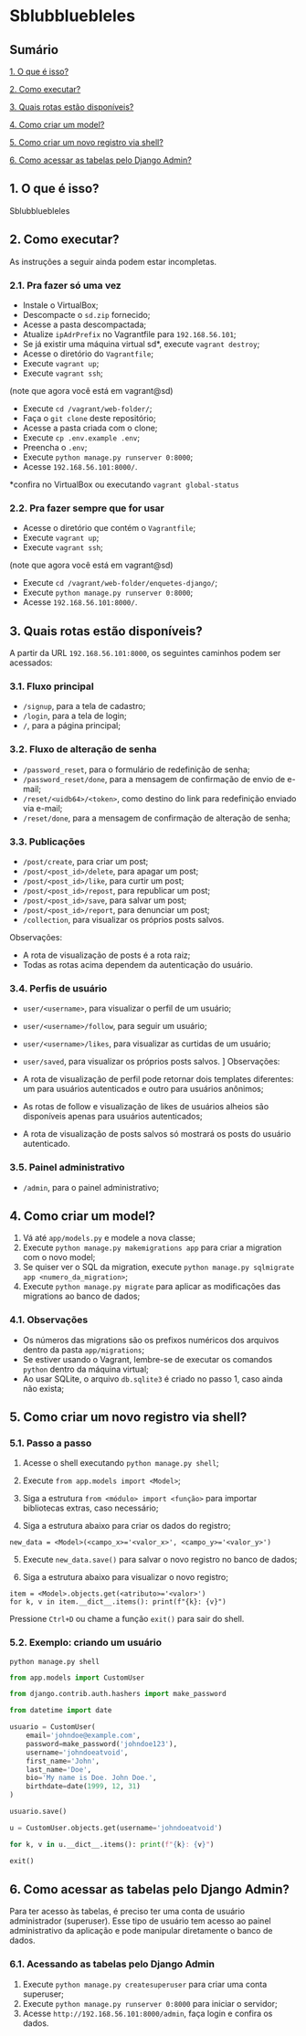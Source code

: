 # Sblubbluebleles

## Sumário

[1. O que é isso?](#o-que-e-isso)

[2. Como executar?](#como-executar)

[3. Quais rotas estão disponíveis?](#quais-rotas)

[4. Como criar um model?](#criar-model)

[5. Como criar um novo registro via shell?](#criar-registro)

[6. Como acessar as tabelas pelo Django Admin?](#acessar-tabelas)

<a id="o-que-e-isso"></a>
## 1. O que é isso?

Sblubbluebleles

<a id="como-executar"></a>
## 2. Como executar?

As instruções a seguir ainda podem estar incompletas.

### 2.1. Pra fazer só uma vez

- Instale o VirtualBox;
- Descompacte o `sd.zip` fornecido;
- Acesse a pasta descompactada;
- Atualize `ipAdrPrefix` no Vagrantfile para `192.168.56.101`;
- Se já existir uma máquina virtual sd*, execute `vagrant destroy`;
- Acesse o diretório do `Vagrantfile`;
- Execute `vagrant up`;
- Execute `vagrant ssh`;

(note que agora você está em vagrant@sd)

- Execute `cd /vagrant/web-folder/`;
- Faça o `git clone` deste repositório;
- Acesse a pasta criada com o clone;
- Execute `cp .env.example .env`;
- Preencha o `.env`;
- Execute `python manage.py runserver 0:8000`;
- Acesse `192.168.56.101:8000/`.

*confira no VirtualBox ou executando `vagrant global-status`

### 2.2. Pra fazer sempre que for usar

- Acesse o diretório que contém o `Vagrantfile`;
- Execute `vagrant up`;
- Execute `vagrant ssh`;

(note que agora você está em vagrant@sd)

- Execute `cd /vagrant/web-folder/enquetes-django/`;
- Execute `python manage.py runserver 0:8000`;
- Acesse `192.168.56.101:8000/`.

<a id="quais-rotas"></a>
## 3. Quais rotas estão disponíveis?

A partir da URL `192.168.56.101:8000`, os seguintes caminhos podem ser acessados:

### 3.1. Fluxo principal

- `/signup`, para a tela de cadastro;
- `/login`, para a tela de login;
- `/`, para a página principal;

### 3.2. Fluxo de alteração de senha

- `/password_reset`, para o formulário de redefinição de senha;
- `/password_reset/done`, para a mensagem de confirmação de envio de e-mail;
- `/reset/<uidb64>/<token>`, como destino do link para redefinição enviado via e-mail;
- `/reset/done`, para a mensagem de confirmação de alteração de senha;

### 3.3. Publicações

- `/post/create`, para criar um post;
- `/post/<post_id>/delete`, para apagar um post;
- `/post/<post_id>/like`, para curtir um post;
- `/post/<post_id>/repost`, para republicar um post;
- `/post/<post_id>/save`, para salvar um post;
- `/post/<post_id>/report`, para denunciar um post;
- `/collection`, para visualizar os próprios posts salvos.

Observações:

- A rota de visualização de posts é a rota raiz;
- Todas as rotas acima dependem da autenticação do usuário.

### 3.4. Perfis de usuário 

- `user/<username>`, para visualizar o perfil de um usuário;
- `user/<username>/follow`, para seguir um usuário;
- `user/<username>/likes`, para visualizar as curtidas de um usuário;
- `user/saved`, para visualizar os próprios posts salvos.
]
Observações:

- A rota de visualização de perfil pode retornar dois templates diferentes: um para usuários autenticados e outro para usuários anônimos;
- As rotas de follow e visualização de likes de usuários alheios são disponíveis apenas para usuários autenticados;
- A rota de visualização de posts salvos só mostrará os posts do usuário autenticado.

### 3.5. Painel administrativo

- `/admin`, para o painel administrativo;

<a id="criar-model"></a>
## 4. Como criar um model?

1. Vá até `app/models.py` e modele a nova classe;
2. Execute `python manage.py makemigrations app` para criar a migration com o novo model;
3. Se quiser ver o SQL da migration, execute `python manage.py sqlmigrate app <numero_da_migration>`;
4. Execute `python manage.py migrate` para aplicar as modificações das migrations ao banco de dados;

### 4.1. Observações

- Os números das migrations são os prefixos numéricos dos arquivos dentro da pasta `app/migrations`;
- Se estiver usando o Vagrant, lembre-se de executar os comandos `python` dentro da máquina virtual;
- Ao usar SQLite, o arquivo `db.sqlite3` é criado no passo 1, caso ainda não exista;

<a id="criar-registro"></a>
## 5. Como criar um novo registro via shell?

### 5.1. Passo a passo

1. Acesse o shell executando `python manage.py shell`;

2. Execute `from app.models import <Model>`;

3. Siga a estrutura `from <módulo> import <função>` para importar bibliotecas extras, caso necessário;

4. Siga a estrutura abaixo para criar os dados do registro;
```
new_data = <Model>(<campo_x>='<valor_x>', <campo_y>='<valor_y>')
```

5. Execute `new_data.save()` para salvar o novo registro no banco de dados;

6. Siga a estrutura abaixo para visualizar o novo registro;
```
item = <Model>.objects.get(<atributo>='<valor>')
for k, v in item.__dict__.items(): print(f"{k}: {v}")
```

Pressione `Ctrl+D` ou chame a função `exit()` para sair do shell.

### 5.2. Exemplo: criando um usuário

```shell
python manage.py shell
```

```python
from app.models import CustomUser
```

```python
from django.contrib.auth.hashers import make_password
```

```python
from datetime import date
```

```python
usuario = CustomUser(
    email='johndoe@example.com',
    password=make_password('johndoe123'),
    username='johndoeatvoid',
    first_name='John',
    last_name='Doe',
    bio='My name is Doe. John Doe.',
    birthdate=date(1999, 12, 31)
)
```

```python
usuario.save()
```

```python
u = CustomUser.objects.get(username='johndoeatvoid')
```

```python
for k, v in u.__dict__.items(): print(f"{k}: {v}")
```

```python
exit()
```

<a id="acessar-tabelas"></a>
## 6. Como acessar as tabelas pelo Django Admin?

Para ter acesso às tabelas, é preciso ter uma conta de usuário administrador (superuser). Esse tipo de usuário tem acesso ao painel administrativo da aplicação e pode manipular diretamente o banco de dados.

### 6.1. Acessando as tabelas pelo Django Admin

1. Execute `python manage.py createsuperuser` para criar uma conta superuser;
2. Execute `python manage.py runserver 0:8000` para iniciar o servidor;
3. Acesse `http://192.168.56.101:8000/admin`, faça login e confira os dados.